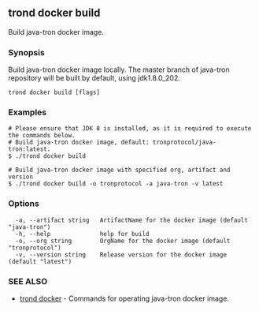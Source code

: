 ## trond docker build

Build java-tron docker image.

### Synopsis

Build java-tron docker image locally. The master branch of java-tron repository will be built by default, using jdk1.8.0_202.


```
trond docker build [flags]
```

### Examples

```
# Please ensure that JDK 8 is installed, as it is required to execute the commands below.
# Build java-tron docker image, default: tronprotocol/java-tron:latest.
$ ./trond docker build

# Build java-tron docker image with specified org, artifact and version
$ ./trond docker build -o tronprotocol -a java-tron -v latest

```

### Options

```
  -a, --artifact string   ArtifactName for the docker image (default "java-tron")
  -h, --help              help for build
  -o, --org string        OrgName for the docker image (default "tronprotocol")
  -v, --version string    Release version for the docker image (default "latest")
```

### SEE ALSO

* [trond docker](trond_docker.md)	 - Commands for operating java-tron docker image.
